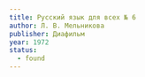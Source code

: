 ```yaml
---
title: Русский язык для всех № 6
author: Л. В. Мельникова
publisher: Диафильм
year: 1972
status:
  - found
---
```

